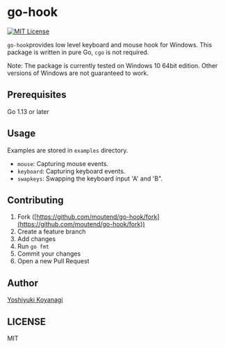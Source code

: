 go-hook
=======

[![MIT License](http://img.shields.io/badge/license-MIT-blue.svg?style=flat-square)][license]

[license]: https://github.com/wuweiit/go-wca/blob/master/LICENSE

`go-hook`provides low level keyboard and mouse hook for Windows. This package is written in pure Go, `cgo` is not required.

Note: The package is currently tested on Windows 10 64bit edition. Other versions of Windows are not guaranteed to work.

## Prerequisites

Go 1.13 or later

## Usage

Examples are stored in `examples` directory.

- `mouse`: Capturing mouse events.
- `keyboard`: Capturing keyboard events.
- `swapkeys`: Swapping the keyboard input 'A' and 'B".

## Contributing

1. Fork ([https://github.com/moutend/go-hook/fork](https://github.com/moutend/go-hook/fork))
1. Create a feature branch
1. Add changes
1. Run `go fmt`
1. Commit your changes
1. Open a new Pull Request

## Author

[Yoshiyuki Koyanagi](https://github.com/moutend)

## LICENSE

MIT
